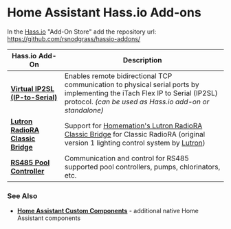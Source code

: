 # Home Assistant Hass.io Add-ons

In the [Hass.io](https://www.home-assistant.io/hassio/) "Add-On Store" add the repository url: https://github.com/rsnodgrass/hassio-addons/

| Hass.io Add-On                      | Description |
| ----------------------------------- | ----------- |
| **[Virtual IP2SL (IP-to-Serial)](https://github.com/rsnodgrass/hassio-addons/tree/master/virtual-ip2sl)** | Enables remote bidirectional TCP communication to physical serial ports by implementing the iTach Flex IP to Serial (IP2SL) protocol. *(can be used as Hass.io add-on or standalone)* |
| **[Lutron RadioRA Classic Bridge](https://github.com/rsnodgrass/hassio-addons/tree/master/radiora-classic-bridge)** | Support for [Homemation's Lutron RadioRA Classic Bridge](https://github.com/homemations/SmartThings) for Classic RadioRA (original version 1 lighting control system by [Lutron](https://lutron.com)) |
| **[RS485 Pool Controller](https://github.com/rsnodgrass/hassio-addons/tree/master/rs485-pool-controller)** | Communication and control for RS485 supported pool controllers, pumps, chlorinators, etc. |

### See Also ###

- **[Home Assistant Custom Components](https://github.com/rsnodgrass/hass-integrations)** - additional native Home Assistant components
